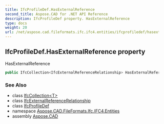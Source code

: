 ```yaml
---
title: IfcProfileDef.HasExternalReference
second_title: Aspose.CAD for .NET API Reference
description: IfcProfileDef property. HasExternalReference
type: docs
weight: 20
url: /net/aspose.cad.fileformats.ifc.ifc4.entities/ifcprofiledef/hasexternalreference/
---
```

## IfcProfileDef.HasExternalReference property

HasExternalReference

```csharp
public IfcCollection<IfcExternalReferenceRelationship> HasExternalReference { get; }
```

### See Also

* class [IfcCollection&lt;T&gt;](../../../aspose.cad.fileformats.ifc/ifccollection-1/)
* class [IfcExternalReferenceRelationship](../../ifcexternalreferencerelationship/)
* class [IfcProfileDef](../)
* namespace [Aspose.CAD.FileFormats.Ifc.IFC4.Entities](../../ifcprofiledef/)
* assembly [Aspose.CAD](../../../)


